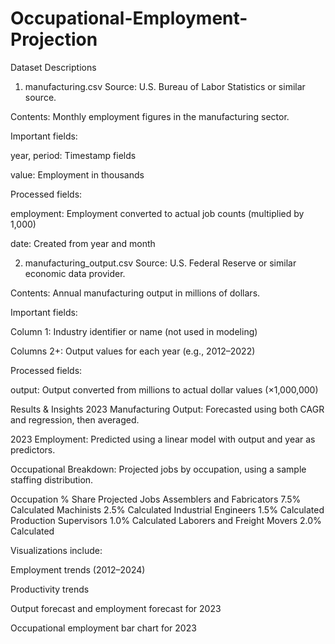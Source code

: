 # Occupational-Employment-Projection

Dataset Descriptions
1. manufacturing.csv
Source: U.S. Bureau of Labor Statistics or similar source.

Contents: Monthly employment figures in the manufacturing sector.

Important fields:

year, period: Timestamp fields

value: Employment in thousands

Processed fields:

employment: Employment converted to actual job counts (multiplied by 1,000)

date: Created from year and month

2. manufacturing_output.csv
Source: U.S. Federal Reserve or similar economic data provider.

Contents: Annual manufacturing output in millions of dollars.

Important fields:

Column 1: Industry identifier or name (not used in modeling)

Columns 2+: Output values for each year (e.g., 2012–2022)

Processed fields:

output: Output converted from millions to actual dollar values (×1,000,000)

Results & Insights
2023 Manufacturing Output: Forecasted using both CAGR and regression, then averaged.

2023 Employment: Predicted using a linear model with output and year as predictors.

Occupational Breakdown: Projected jobs by occupation, using a sample staffing distribution.

Occupation	                           % Share	                      Projected Jobs
Assemblers and Fabricators	             7.5%	                          Calculated
Machinists	                             2.5%                         	Calculated
Industrial Engineers	                   1.5%	                          Calculated
Production Supervisors	                 1.0%	                          Calculated
Laborers and Freight Movers	             2.0%	                          Calculated

Visualizations include:

Employment trends (2012–2024)

Productivity trends

Output forecast and employment forecast for 2023

Occupational employment bar chart for 2023

